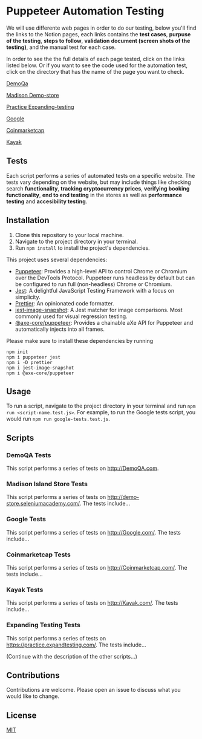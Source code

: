 # Puppeteer Automation Testing

We will use differente web pages in order to do our testing, below you'll find the links to the Notion pages,
each links contains the __test cases__, __purpuse of the testing__, __steps to follow__, __validation document (screen shots of the testing)__, and the manual test for each case.

In order to see the the full details of each page tested, click on the links listed below.
Or if you want to see the code used for the automation test, click on the directory that has the name of the page you want to check. 

[DemoQa](https://github.com/AngelDHackerman/puppeteer-automation-testing/tree/master/01_DemoQa)

[Madison Demo-store](https://www.notion.so/Madison-Demo-store-24706e51f4784165956dec4ceb31c5b0?pvs=21)

[Practice Expanding-testing](https://www.notion.so/practice-expandin-testing-db4d5d9a96534e24b586defae09383d9?pvs=21)

[Google](https://www.notion.so/google-4390ab6abadd4648be1a064cfce56ec4?pvs=21)

[Coinmarketcap](https://www.notion.so/coinmarketcap-ce38278df10a49d7b96e76a4b98ad455?pvs=21)

[Kayak](https://www.notion.so/kayak-4e27d130fdbf47dc90eb6032524ee991?pvs=21)

## Tests

Each script performs a series of automated tests on a specific website. The tests vary depending on the website, but may include things like checking search __functionality__, __tracking cryptocurrency prices__, __verifying booking functionality__, __end to end testing__ in the stores as well as __performance testing__ and __accesibility testing__.

## Installation

1. Clone this repository to your local machine.
2. Navigate to the project directory in your terminal.
3. Run `npm install` to install the project's dependencies.

This project uses several dependencies:

- [Puppeteer](https://github.com/puppeteer/puppeteer): Provides a high-level API to control Chrome or Chromium over the DevTools Protocol. Puppeteer runs headless by default but can be configured to run full (non-headless) Chrome or Chromium.
- [Jest](https://jestjs.io/): A delightful JavaScript Testing Framework with a focus on simplicity.
- [Prettier](https://prettier.io/): An opinionated code formatter.
- [jest-image-snapshot](https://github.com/americanexpress/jest-image-snapshot): A Jest matcher for image comparisons. Most commonly used for visual regression testing.
- [@axe-core/puppeteer](https://github.com/dequelabs/axe-core-npm/tree/develop/packages/puppeteer): Provides a chainable aXe API for Puppeteer and automatically injects into all frames.

Please make sure to install these dependencies by running 
```
npm init
npm i puppeteer jest 
npm i -D prettier 
npm i jest-image-snapshot 
npm i @axe-core/puppeteer
```


## Usage

To run a script, navigate to the project directory in your terminal and run `npm run <script-name.test.js>`. For example, to run the Google tests script, you would run `npm run google-tests.test.js`.

## Scripts

### DemoQA Tests

This script performs a series of tests on http://DemoQA.com. 

### Madison Island Store Tests

This script performs a series of tests on http://demo-store.seleniumacademy.com/. The tests include...

### Google Tests

This script performs a series of tests on http://Google.com/. The tests include...

### Coinmarketcap Tests

This script performs a series of tests on http://Coinmarketcap.com/. The tests include...

### Kayak Tests

This script performs a series of tests on http://Kayak.com/. The tests include...

### Expanding Testing Tests

This script performs a series of tests on https://practice.expandtesting.com/. The tests include...

(Continue with the description of the other scripts...)


## Contributions

Contributions are welcome. Please open an issue to discuss what you would like to change.

## License

[MIT](https://choosealicense.com/licenses/mit/)
